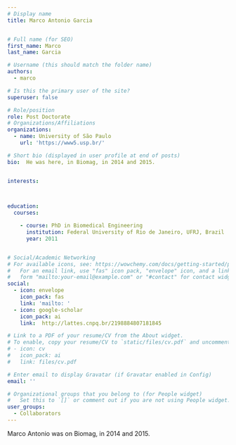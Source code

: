 ```yaml
---
# Display name
title: Marco Antonio Garcia


# Full name (for SEO)
first_name: Marco 
last_name: Garcia

# Username (this should match the folder name)
authors:
  - marco

# Is this the primary user of the site?
superuser: false

# Role/position
role: Post Doctorate
# Organizations/Affiliations
organizations:
  - name: University of São Paulo
    url: 'https://www5.usp.br/'

# Short bio (displayed in user profile at end of posts)
bio:  He was here, in Biomag, in 2014 and 2015.


interests:
 


education:
  courses:

    - course: PhD in Biomedical Engineering
      institution: Federal University of Rio de Janeiro, UFRJ, Brazil
      year: 2011


# Social/Academic Networking
# For available icons, see: https://wowchemy.com/docs/getting-started/page-builder/#icons
#   For an email link, use "fas" icon pack, "envelope" icon, and a link in the
#   form "mailto:your-email@example.com" or "#contact" for contact widget.
social:
  - icon: envelope
    icon_pack: fas
    link: 'mailto: '
  - icon: google-scholar
    icon_pack: ai
    link:  http://lattes.cnpq.br/2198884807181845

# Link to a PDF of your resume/CV from the About widget.
# To enable, copy your resume/CV to `static/files/cv.pdf` and uncomment the lines below.
# - icon: cv
#   icon_pack: ai
#   link: files/cv.pdf

# Enter email to display Gravatar (if Gravatar enabled in Config)
email: ''

# Organizational groups that you belong to (for People widget)
#   Set this to `[]` or comment out if you are not using People widget.
user_groups:
  - Collaborators
---
```

Marco Antonio was on Biomag, in 2014 and 2015.
 

